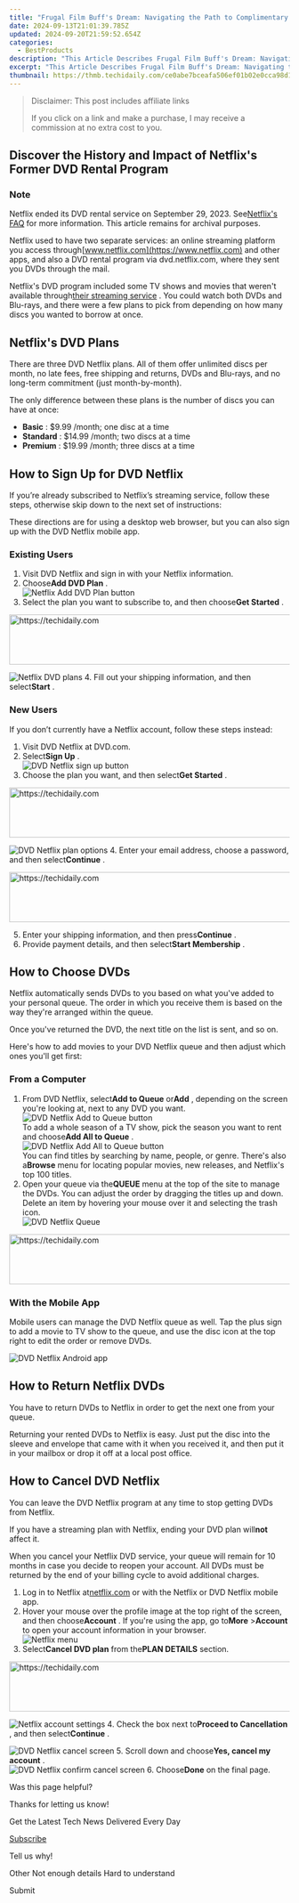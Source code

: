 ```yaml
---
title: "Frugal Film Buff's Dream: Navigating the Path to Complimentary Netflix Subscriptions"
date: 2024-09-13T21:01:39.785Z
updated: 2024-09-20T21:59:52.654Z
categories:
  - BestProducts
description: "This Article Describes Frugal Film Buff's Dream: Navigating the Path to Complimentary Netflix Subscriptions"
excerpt: "This Article Describes Frugal Film Buff's Dream: Navigating the Path to Complimentary Netflix Subscriptions"
thumbnail: https://thmb.techidaily.com/ce0abe7bceafa506ef01b02e0cca98d1b8784a39806b1bd354e228c0f30acb54.jpg
---
```


>  Disclaimer: This post includes affiliate links
>
>  If you click on a link and make a purchase, I may receive a commission at no extra cost to you.
>

## Discover the History and Impact of Netflix's Former DVD Rental Program
### Note

 Netflix ended its DVD rental service on September 29, 2023\. See[Netflix's FAQ](https://dvd.netflix.com/Faq) for more information. This article remains for archival purposes.

 Netflix used to have two separate services: an online streaming platform you access through[www.netflix.com](https://www.netflix.com) and other apps, and also a DVD rental program via dvd.netflix.com, where they sent you DVDs through the mail.

 Netflix's DVD program included some TV shows and movies that weren't available through[their streaming service](https://www.lifewire.com/overview-of-the-netflix-streaming-service-1847831) . You could watch both DVDs and Blu-rays, and there were a few plans to pick from depending on how many discs you wanted to borrow at once.

## Netflix's DVD Plans

 There are three DVD Netflix plans. All of them offer unlimited discs per month, no late fees, free shipping and returns, DVDs and Blu-rays, and no long-term commitment (just month-by-month).

 The only difference between these plans is the number of discs you can have at once:

* **Basic** : $9.99 /month; one disc at a time
* **Standard** : $14.99 /month; two discs at a time
* **Premium** : $19.99 /month; three discs at a time

## How to Sign Up for DVD Netflix

 If you’re already subscribed to Netflix’s streaming service, follow these steps, otherwise skip down to the next set of instructions:

 These directions are for using a desktop web browser, but you can also sign up with the DVD Netflix mobile app.

### Existing Users

1. Visit DVD Netflix and sign in with your Netflix information.
2. Choose**Add DVD Plan** .  
![Netflix Add DVD Plan button](https://www.lifewire.com/thmb/Uh6KVZq2Icc6DLgr76WSO5J6VpQ=/1500x0/filters:no_upscale():max_bytes(150000):strip_icc():format(webp)/netflix-add-dvd-plan-239476fd7dbc48c398d157361b9b4dba.png)
3. Select the plan you want to subscribe to, and then choose**Get Started** .  

<!-- affiliate ads begin -->
<a href="https://aligracehair.sjv.io/c/5597632/1915810/19272" target="_top" id="1915810">
  <img src="//a.impactradius-go.com/display-ad/19272-1915810" border="0" alt="https://techidaily.com" width="728" height="90"/>
</a>
<img height="0" width="0" src="https://aligracehair.sjv.io/i/5597632/1915810/19272" style="position:absolute;visibility:hidden;" border="0" />
<!-- affiliate ads end -->

![Netflix DVD plans](https://www.lifewire.com/thmb/uPDzNtMV66dcBkk8Rbo7T-7ekq8=/1500x0/filters:no_upscale():max_bytes(150000):strip_icc():format(webp)/dvd-netflix-prices-30f879c3750545099db9e01e04334ae2.png)
4. Fill out your shipping information, and then select**Start** .

### New Users

 If you don’t currently have a Netflix account, follow these steps instead:

1. Visit DVD Netflix at DVD.com.
2. Select**Sign Up** .  
![DVD Netflix sign up button](https://www.lifewire.com/thmb/NCQ1shSEvKeXqCYIEdWZYEWasfA=/1500x0/filters:no_upscale():max_bytes(150000):strip_icc():format(webp)/dvd-netflix-2b9f1a1370d042f7bbc87dde135db231.png)
3. Choose the plan you want, and then select**Get Started** .  

<!-- affiliate ads begin -->
<a href="https://appsumo.8odi.net/c/5597632/2111968/7443" target="_top" id="2111968">
  <img src="//a.impactradius-go.com/display-ad/7443-2111968" border="0" alt="https://techidaily.com" width="728" height="90"/>
</a>
<img height="0" width="0" src="https://appsumo.8odi.net/i/5597632/2111968/7443" style="position:absolute;visibility:hidden;" border="0" />
<!-- affiliate ads end -->

![DVD Netflix plan options](https://www.lifewire.com/thmb/1IHiA9MQesi6AeoZW2OuFx4JbUc=/1500x0/filters:no_upscale():max_bytes(150000):strip_icc():format(webp)/dvd-netflix-pricing-fa3f2e4b64fa4137ac42d44abc0c8d19.png)
4. Enter your email address, choose a password, and then select**Continue** .

<!-- affiliate ads begin -->
<a href="https://laganoo.pxf.io/c/5597632/1484950/16446" target="_top" id="1484950">
  <img src="//a.impactradius-go.com/display-ad/16446-1484950" border="0" alt="https://techidaily.com" width="728" height="90"/>
</a>
<img height="0" width="0" src="https://laganoo.pxf.io/i/5597632/1484950/16446" style="position:absolute;visibility:hidden;" border="0" />
<!-- affiliate ads end -->

5. Enter your shipping information, and then press**Continue** .
6. Provide payment details, and then select**Start Membership** .

## How to Choose DVDs

 Netflix automatically sends DVDs to you based on what you've added to your personal queue. The order in which you receive them is based on the way they're arranged within the queue.

 Once you've returned the DVD, the next title on the list is sent, and so on.

 Here's how to add movies to your DVD Netflix queue and then adjust which ones you'll get first:

### From a Computer

1. From DVD Netflix, select**Add to Queue** or**Add** , depending on the screen you're looking at, next to any DVD you want.  
![DVD Netflix Add to Queue button](https://www.lifewire.com/thmb/3_4_AW0IsPIrCM861X44RVIPLxc=/1500x0/filters:no_upscale():max_bytes(150000):strip_icc():format(webp)/dvd-netflix-add-to-queue-d48f9e0f986242f98683ce1ee0581732.png)  
 To add a whole season of a TV show, pick the season you want to rent and choose**Add All to Queue** .  
![DVD Netflix Add All to Queue button](https://www.lifewire.com/thmb/4jU-S_bFoGdZ4nf5ZGnyf6fxTY8=/1500x0/filters:no_upscale():max_bytes(150000):strip_icc():format(webp)/dvd-netflix-add-all-to-queue-bdfdf210723748faaac13e57e6679b7e.png)  
 You can find titles by searching by name, people, or genre. There's also a**Browse** menu for locating popular movies, new releases, and Netflix's top 100 titles.
2. Open your queue via the**QUEUE** menu at the top of the site to manage the DVDs. You can adjust the order by dragging the titles up and down. Delete an item by hovering your mouse over it and selecting the trash icon.  
![DVD Netflix Queue](https://www.lifewire.com/thmb/x6QarMAaIe0NyqowLEYhKYw2Z1k=/1500x0/filters:no_upscale():max_bytes(150000):strip_icc():format(webp)/dvd-netflix-queue-ab624110eea644f1b0b4d462894431ea.png)

<!-- affiliate ads begin -->
<a href="https://appsumo.8odi.net/c/5597632/2144283/7443" target="_top" id="2144283">
  <img src="//a.impactradius-go.com/display-ad/7443-2144283" border="0" alt="https://techidaily.com" width="600" height="90"/>
</a>
<img height="0" width="0" src="https://appsumo.8odi.net/i/5597632/2144283/7443" style="position:absolute;visibility:hidden;" border="0" />
<!-- affiliate ads end -->

### With the Mobile App

 Mobile users can manage the DVD Netflix queue as well. Tap the plus sign to add a movie to TV show to the queue, and use the disc icon at the top right to edit the order or remove DVDs.

![DVD Netflix Android app](https://www.lifewire.com/thmb/ii9vuANqrg_bkNWRzzL_j3kfJ0Q=/1500x0/filters:no_upscale():max_bytes(150000):strip_icc():format(webp)/dvd-netflix-app-android-7a1276941cdd4127bdefa7be8a7bc832.png)

## How to Return Netflix DVDs

 You have to return DVDs to Netflix in order to get the next one from your queue.

 Returning your rented DVDs to Netflix is easy. Just put the disc into the sleeve and envelope that came with it when you received it, and then put it in your mailbox or drop it off at a local post office.

## How to Cancel DVD Netflix

 You can leave the DVD Netflix program at any time to stop getting DVDs from Netflix.

 If you have a streaming plan with Netflix, ending your DVD plan will**not** affect it.

 When you cancel your Netflix DVD service, your queue will remain for 10 months in case you decide to reopen your account. All DVDs must be returned by the end of your billing cycle to avoid additional charges.

1. Log in to Netflix at[netflix.com](https://www.netflix.com/) or with the Netflix or DVD Netflix mobile app.
2. Hover your mouse over the profile image at the top right of the screen, and then choose**Account** . If you're using the app, go to**More** \>**Account** to open your account information in your browser.  
![Netflix menu](https://www.lifewire.com/thmb/sPdef-efDhFlukhsT5ZIKGE9cn8=/1500x0/filters:no_upscale():max_bytes(150000):strip_icc():format(webp)/netflix-menu-a50af54ed942494580a71dbfa10aa482.png)
3. Select**Cancel DVD plan** from the**PLAN DETAILS** section.  

<!-- affiliate ads begin -->
<a href="https://review-au.sjv.io/c/5597632/2135315/14409" target="_top" id="2135315">
  <img src="//a.impactradius-go.com/display-ad/14409-2135315" border="0" alt="https://techidaily.com" width="728" height="90"/>
</a>
<img height="0" width="0" src="https://review-au.sjv.io/i/5597632/2135315/14409" style="position:absolute;visibility:hidden;" border="0" />
<!-- affiliate ads end -->

![Netflix account settings](https://www.lifewire.com/thmb/Q80vAniZ2Rz4sOJ9lBPx1R7Etj8=/1500x0/filters:no_upscale():max_bytes(150000):strip_icc():format(webp)/netflix-cancel-dvd-plan-1b525410df38448e9513aa48f77c3729.png)
4. Check the box next to**Proceed to Cancellation** , and then select**Continue** .  

![DVD Netflix cancel screen](https://www.lifewire.com/thmb/y4ygwym9PG4XM_r0T1gD5tpwa4w=/1500x0/filters:no_upscale():max_bytes(150000):strip_icc():format(webp)/dvd-netflix-cancel-fb3a1b5411854a1c8b087c1ea52dc9f4.png)
5. Scroll down and choose**Yes, cancel my account** .  
![DVD Netflix confirm cancel screen](https://www.lifewire.com/thmb/3APn5Z7GYqY6Ttv_8RKqLWKM9eg=/1500x0/filters:no_upscale():max_bytes(150000):strip_icc():format(webp)/dvd-netflix-confirm-cancel-fc127afe34264138af39754bb77e0c7a.png)
6. Choose**Done** on the final page.

Was this page helpful?

Thanks for letting us know!

 Get the Latest Tech News Delivered Every Day

[Subscribe](https://www.lifewire.com/#)

Tell us why!

 Other  Not enough details  Hard to understand

 Submit

<ins class="adsbygoogle"
     style="display:block"
     data-ad-format="autorelaxed"
     data-ad-client="ca-pub-7571918770474297"
     data-ad-slot="1223367746"></ins>

<ins class="adsbygoogle"
     style="display:block"
     data-ad-client="ca-pub-7571918770474297"
     data-ad-slot="8358498916"
     data-ad-format="auto"
     data-full-width-responsive="true"></ins>



